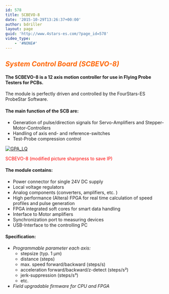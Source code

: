 ```yaml
---
id: 578
title: SCBEVO-8
date: '2015-10-29T13:26:37+00:00'
author: bdriller
layout: page
guid: 'http://www.4stars-es.com/?page_id=578'
video_type:
    - '#NONE#'
---
```


## <span style="color: #ff6600;">***System Control Board (SCBEVO-8)***</span>

#### The SCBEVO-8 is a 12 axis motion controller for use in Flying Probe Testers for PCBs.

The module is perfectly driven and controlled by the FourStars-ES ProbeStar Software.

#### **The main function of the SCB are:**

- Generation of pulse/direction signals for Servo-Amplifiers and Stepper-Motor-Controllers
- Handling of axis end- and reference-switches
- Test-Probe compression control

[![](http://www.4stars-es.com/wp-content/uploads/2015/10/SCB-8_LQ.jpg "GPA_LQ")](http://www.4stars-es.com/wp-content/uploads/2015/10/SCB-8_LQ.jpg)

<span style="color: #ff0000;"> SCBEVO-8 (modified picture sharpness to save IP)</span>

#### **The module contains:**

- Power connector for single 24V DC supply
- Local voltage regulators
- Analog components (converters, amplifiers, etc. )
- High performance (Altera) FPGA for real time calculation of speed profiles and pulse generation
- FPGA integrated soft cores for smart data handling
- Interface to Motor amplifiers
- Synchronization port to measuring devices
- USB-Interface to the controlling PC

#### **Specification:**

- *Programmable parameter each axis:*
    - stepsize (typ. 1 µm)
    - distance (steps)
    - max. speed forward/backward (steps/s)
    - acceleration forward/backward/z-detect (steps/s²)
    - jerk-suppression (steps/s³)
    - etc.
- *Field upgradable firmware for CPU and FPGA*